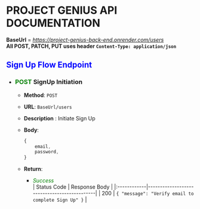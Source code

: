 # PROJECT GENIUS API DOCUMENTATION

**BaseUrl** = *https://project-genius-back-end.onrender.com/users*  
**All POST, PATCH, PUT uses header `Content-Type: application/json`**

## <span style="color:blue"> Sign Up Flow Endpoint</span>


- ### <span style="color: green"> POST</span> SignUp Initiation
    - **Method**: `POST`
    - **URL**: `BaseUrl/users`
    - **Description** : Initiate Sign Up

    - **Body**: 
        ```javascript
        {
            email,
            password,
        }
        ```
    - **Return**:
        - _<span style="color: green">Success</span>_   
        | Status Code | Response Body                               |
        |:------------|---------------------------------------------|
        | 200         | `{ "message": "Verify email to complete Sign Up" }` |


